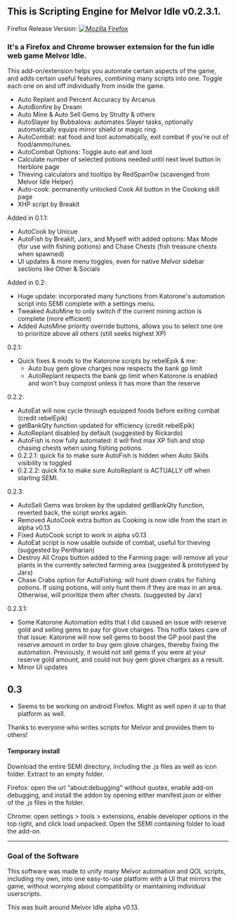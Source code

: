 ## This is Scripting Engine for Melvor Idle v0.2.3.1.
Firefox Release Version: [![Mozilla Firefox](https://img.shields.io/amo/v/scripting-engine-melvor-idle?label=Scripting%20Engine%20for%20Melvor%20Idle%3A%20Firefox%20Add-on&logo=Mozilla%20Firefox)](https://addons.mozilla.org/en-US/firefox/addon/scripting-engine-melvor-idle/)
### It's a Firefox and Chrome browser extension for the fun idle web game Melvor Idle. 
This add-on/extension helps you automate certain aspects of the game, and adds certain useful features, combining many scripts into one. Toggle each one on and off individually from inside the game.
* Auto Replant and Percent Accuracy by Arcanus
* AutoBonfire by Dream
* Auto Mine & Auto Sell Gems by Strutty & others
* AutoSlayer by Bubbalova: automates Slayer tasks, optionally automatically equips mirror shield or magic ring.
* AutoCombat: eat food and loot automatically, exit combat if you're out of food/ammo/runes.
* AutoCombat Options: Toggle auto eat and loot
* Calculate number of selected potions needed until next level button in Herblore page
* Thieving calculators and tooltips by RedSparr0w (scavenged from Melvor Idle Helper)
* Auto-cook: permanently unlocked Cook All button in the Cooking skill page
* XHP script by Breakit

Added in 0.1.1:
* AutoCook by Unicue
* AutoFish by BreakIt, Jarx, and Myself with added options: Max Mode (for use with fishing potions) and Chase Chests (fish treasure chests when spawned)
* UI updates & more menu toggles, even for native Melvor sidebar sections like Other & Socials

Added in 0.2:
* Huge update: incorporated many functions from Katorone's automation script into SEMI complete with a settings menu.
* Tweaked AutoMine to only switch if the current mining action is complete (more efficient)
* Added AutoMine priority override buttons, allows you to select one ore to prioritize above all others (still seeks highest XP)

0.2.1:
* Quick fixes & mods to the Katorone scripts by rebelEpik & me:
    * Auto buy gem glove charges now respects the bank gp limit
    * AutoReplant respects the bank gp limit when Katorone is enabled and won't buy compost unless it has more than the reserve

0.2.2:
* AutoEat will now cycle through equipped foods before exiting combat (credit rebelEpik)
* getBankQty function updated for efficiency (credit rebelEpik)
* AutoReplant disabled by default (suggested by Rickardo)
* AutoFish is now fully automated: it will find max XP fish and stop chasing chests when using fishing potions.
* 0.2.2.1: quick fix to make sure AutoFish is hidden when Auto Skills visibility is toggled
* 0.2.2.2: quick fix to make sure AutoReplant is ACTUALLY off when starting SEMI.

0.2.3:
* AutoSell Gems was broken by the updated getBankQty function, reverted back, the script works again.
* Removed AutoCook extra button as Cooking is now idle from the start in alpha v0.13
* Fixed AutoCook script to work in alpha v0.13
* AutoEat script is now usable outside of combat, useful for thieving (suggested by Pentharian)
* Destroy All Crops button added to the Farming page: will remove all your plants in the currently selected farming area (suggested & prototyped by Jarx)
* Chase Crabs option for AutoFishing: will hunt down crabs for fishing potions. If using potions, will only hunt them if they are max in an area. Otherwise, will prioritize them after chests. (suggested by Jarx)

0.2.3.1:
* Some Katorone Automation edits that I did caused an issue with reserve gold and selling gems to pay for glove charges. This hotfix takes care of that issue: Katorone will now sell gems to boost the GP pool past the reserve amount in order to buy gem glove charges, thereby fixing the automation. Previously, it would not sell gems if you were at your reserve gold amount, and could not buy gem glove charges as a result.
* Minor UI updates

## 0.3
* Seems to be working on android Firefox. Might as well open it up to that platform as well.

Thanks to everyone who writes scripts for Melvor and provides them to others!

#### Temporary install

Download the entire SEMI directory, including the .js files as well as icon folder. Extract to an empty folder.

Firefox: open the url "about:debugging" without quotes, enable add-on debugging, and install the addon by opening either manifest.json or either of the .js files in the folder.

Chrome: open settings > tools > extensions, enable developer options in the top right, and click load unpacked. Open the SEMI containing folder to load the add-on.

***

### Goal of the Software
This software was made to unify many Melvor automation and QOL scripts, including my own, into one easy-to-use platform with a UI that mirrors the game, without worrying about compatibility or maintaining individual userscripts.

This was built around Melvor Idle alpha v0.13.
